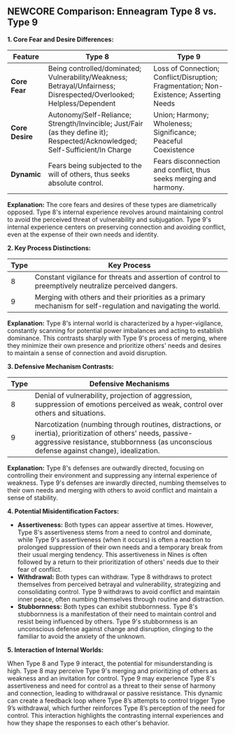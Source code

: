 ## NEWCORE Comparison: Enneagram Type 8 vs. Type 9

**1. Core Fear and Desire Differences:**

| Feature | Type 8 | Type 9 |
|---|---|---|
| **Core Fear** | Being controlled/dominated; Vulnerability/Weakness; Betrayal/Unfairness; Disrespected/Overlooked; Helpless/Dependent | Loss of Connection; Conflict/Disruption; Fragmentation; Non-Existence; Asserting Needs |
| **Core Desire** | Autonomy/Self-Reliance; Strength/Invincible; Just/Fair (as they define it); Respected/Acknowledged; Self-Sufficient/In Charge | Union; Harmony; Wholeness; Significance; Peaceful Coexistence |
| **Dynamic** | Fears being subjected to the will of others, thus seeks absolute control. | Fears disconnection and conflict, thus seeks merging and harmony. |

**Explanation:**  The core fears and desires of these types are diametrically opposed. Type 8's internal experience revolves around maintaining control to avoid the perceived threat of vulnerability and subjugation. Type 9's internal experience centers on preserving connection and avoiding conflict, even at the expense of their own needs and identity.

**2. Key Process Distinctions:**

| Type | Key Process |
|---|---|
| 8 | Constant vigilance for threats and assertion of control to preemptively neutralize perceived dangers. |
| 9 | Merging with others and their priorities as a primary mechanism for self-regulation and navigating the world. |

**Explanation:** Type 8's internal world is characterized by a hyper-vigilance, constantly scanning for potential power imbalances and acting to establish dominance. This contrasts sharply with Type 9's process of merging, where they minimize their own presence and prioritize others' needs and desires to maintain a sense of connection and avoid disruption.

**3. Defensive Mechanism Contrasts:**

| Type | Defensive Mechanisms |
|---|---|
| 8 | Denial of vulnerability, projection of aggression, suppression of emotions perceived as weak, control over others and situations. |
| 9 | Narcotization (numbing through routines, distractions, or inertia), prioritization of others' needs, passive-aggressive resistance, stubbornness (as unconscious defense against change), idealization. |

**Explanation:**  Type 8's defenses are outwardly directed, focusing on controlling their environment and suppressing any internal experience of weakness.  Type 9's defenses are inwardly directed, numbing themselves to their own needs and merging with others to avoid conflict and maintain a sense of stability.

**4. Potential Misidentification Factors:**

* **Assertiveness:** Both types can appear assertive at times.  However, Type 8's assertiveness stems from a need to control and dominate, while Type 9's assertiveness (when it occurs) is often a reaction to prolonged suppression of their own needs and a temporary break from their usual merging tendency.  This assertiveness in Nines is often followed by a return to their prioritization of others' needs due to their fear of conflict.
* **Withdrawal:** Both types can withdraw. Type 8 withdraws to protect themselves from perceived betrayal and vulnerability, strategizing and consolidating control. Type 9 withdraws to avoid conflict and maintain inner peace, often numbing themselves through routine and distraction.
* **Stubbornness:** Both types can exhibit stubbornness.  Type 8's stubbornness is a manifestation of their need to maintain control and resist being influenced by others.  Type 9's stubbornness is an unconscious defense against change and disruption, clinging to the familiar to avoid the anxiety of the unknown.

**5. Interaction of Internal Worlds:**

When Type 8 and Type 9 interact, the potential for misunderstanding is high. Type 8 may perceive Type 9's merging and prioritizing of others as weakness and an invitation for control.  Type 9 may experience Type 8's assertiveness and need for control as a threat to their sense of harmony and connection, leading to withdrawal or passive resistance.  This dynamic can create a feedback loop where Type 8’s attempts to control trigger Type 9’s withdrawal, which further reinforces Type 8’s perception of the need for control.  This interaction highlights the contrasting internal experiences and how they shape the responses to each other's behavior.
